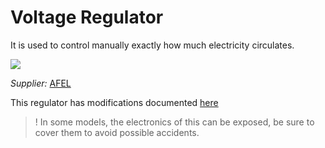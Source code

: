 # Voltage Regulator
It is used to control manually exactly how much electricity circulates. 

![](../../images/voltageregulator.jpg)

_Supplier:_ [AFEL](https://afel.cl/producto/regulador-de-voltaje-step-down-dc-dc-lm2596-con-voltimetro/)

This regulator has modifications documented [here](https://github.com/wenzel-lab/modular-microfluidics-workstation-controller)

>! In some models, the electronics of this can be exposed, be sure to cover them to avoid possible accidents.